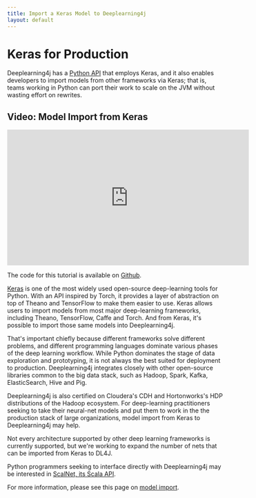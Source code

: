 ```yaml
---
title: Import a Keras Model to Deeplearning4j 
layout: default
---
```


# Keras for Production

Deeplearning4j has a [Python API](https://github.com/crockpotveggies/dl4j-examples/tree/keras-examples/dl4j-keras-examples) that employs Keras, and it also enables developers to import models from other frameworks via Keras; that is, teams working in Python can port their work to scale on the JVM without wasting effort on rewrites. 

## Video: Model Import from Keras

<iframe width="560" height="315" src="https://www.youtube.com/embed/bI1aR1Tj2DM" frameborder="0" allowfullscreen></iframe>

The code for this tutorial is available on [Github](https://gist.github.com/tomthetrainer/f6e073444286e5d97d976bd77292a064).

[Keras](keras.io) is one of the most widely used open-source deep-learning tools for Python. With an API inspired by Torch, it provides a layer of abstraction on top of Theano and TensorFlow to make them easier to use. Keras allows users to import models from most major deep-learning frameworks, including Theano, TensorFlow, Caffe and Torch. And from Keras, it's possible to import those same models into Deeplearning4j. 

That's important chiefly because different frameworks solve different problems, and different programming languages dominate various phases of the deep learning workflow. While Python dominates the stage of data exploration and prototyping, it is not always the best suited for deployment to production. Deeplearning4j integrates closely with other open-source libraries common to the big data stack, such as Hadoop, Spark, Kafka, ElasticSearch, Hive and Pig. 

Deeplearning4j is also certified on Cloudera's CDH and Hortonworks's HDP distributions of the Hadoop ecosystem. For deep-learning practitioners seeking to take their neural-net models and put them to work in the the production stack of large organizations, model import from Keras to Deeplearning4j may help. 

Not every architecture supported by other deep learning frameworks is currently supported, but we're working to expand the number of nets that can be imported from Keras to DL4J. 

Python programmers seeking to interface directly with Deeplearning4j may be interested in [ScalNet, its Scala API](https://github.com/deeplearning4j/scalnet).

For more information, please see this page on [model import](https://deeplearning4j.org/model-import-keras).
